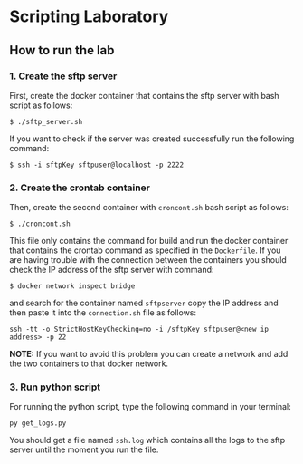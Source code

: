 # Scripting Laboratory

## How to run the lab

### 1. Create the sftp server

First, create the docker container that contains the sftp server with bash script as follows:

    $ ./sftp_server.sh

If you want to check if the server was created successfully run the following command:

    $ ssh -i sftpKey sftpuser@localhost -p 2222

### 2. Create the crontab container

Then, create the second container with `croncont.sh` bash script as follows:

    $ ./croncont.sh

This file only contains the command for build and run the docker container that contains the crontab command as specified in the `Dockerfile`. If you are having trouble with the connection between the containers you should check the IP address of the sftp server with command:

    $ docker network inspect bridge

and search for the container named `sftpserver` copy the IP address and then paste it into the `connection.sh` file as follows:

    ssh -tt -o StrictHostKeyChecking=no -i /sftpKey sftpuser@<new ip address> -p 22

**NOTE:** If you want to avoid this problem you can create a network and add the two containers to that docker network.

### 3. Run python script
For running the python script, type the following command in your terminal:

    py get_logs.py

You should get a file named `ssh.log` which contains all the logs to the sftp server until the moment you run the file.